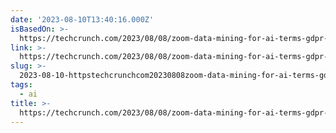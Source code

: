 ```yaml
---
date: '2023-08-10T13:40:16.000Z'
isBasedOn: >-
  https://techcrunch.com/2023/08/08/zoom-data-mining-for-ai-terms-gdpr-eprivacy/?guccounter=1
link: >-
  https://techcrunch.com/2023/08/08/zoom-data-mining-for-ai-terms-gdpr-eprivacy/?guccounter=1
slug: >-
  2023-08-10-httpstechcrunchcom20230808zoom-data-mining-for-ai-terms-gdpr-eprivacyguccounter1
tags:
  - ai
title: >-
  https://techcrunch.com/2023/08/08/zoom-data-mining-for-ai-terms-gdpr-eprivacy/?guccounter=1
---
```


